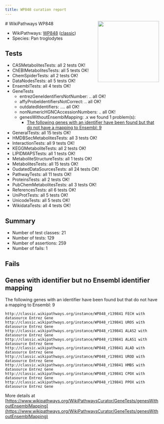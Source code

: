 ```yaml
---
title: WP848 curation report
---
```


<img style="float: right; width: 200px" src="https://upload.wikimedia.org/wikipedia/commons/thumb/8/83/Wplogo_with_text_500.png/640px-Wplogo_with_text_500.png" />
# WikiPathways WP848

* WikiPathways: [WP848](https://wikipathways.org/pathways/WP848) ([classic](https://classic.wikipathways.org/instance/WP848))
* Species: Pan troglodytes
## Tests
* CASMetabolitesTests: all 2 tests OK!
* ChEBIMetabolitesTests: all 5 tests OK!
* ChemSpiderTests: all 2 tests OK!
* DataNodesTests: all 5 tests OK!
* EnsemblTests: all 4 tests OK!
* GeneTests
    * entrezGeneIdentifiersNotNumber: .. all OK!
    * affyProbeIdentifiersNotCorrect: .. all OK!
    * outdatedIdentifiers: .... all OK!
    * nonNumericHGNCAccessionNumbers: .. all OK!
    * genesWithoutEnsemblMapping: .x we found 1 problem(s):
        * [The following genes with an identifier have been found but that do not have a mapping to Ensembl: 9](#40286d8b)
* GeneralTests: all 15 tests OK!
* HMDBSecMetabolitesTests: all 3 tests OK!
* InteractionTests: all 9 tests OK!
* KEGGMetaboliteTests: all 2 tests OK!
* LIPIDMAPSTests: all 1 tests OK!
* MetaboliteStructureTests: all 1 tests OK!
* MetabolitesTests: all 15 tests OK!
* OudatedDataSourcesTests: all 24 tests OK!
* PathwayTests: all 11 tests OK!
* ProteinsTests: all 2 tests OK!
* PubChemMetabolitesTests: all 3 tests OK!
* ReferencesTests: all 6 tests OK!
* UniProtTests: all 5 tests OK!
* UnicodeTests: all 5 tests OK!
* WikidataTests: all 4 tests OK!


## Summary

* Number of test classes: 21
* Number of tests: 129
* Number of assertions: 259
* Number of fails: 1

## Fails

<a name="40286d8b" />

## Genes with identifier but no Ensembl identifier mapping

The following genes with an identifier have been found but that do not have a mapping to Ensembl: 9
```
http://classic.wikipathways.org/instance/WP848_r139841 FECH with datasource Entrez Gene
http://classic.wikipathways.org/instance/WP848_r139841 UROS with datasource Entrez Gene
http://classic.wikipathways.org/instance/WP848_r139841 ALAS2 with datasource Entrez Gene
http://classic.wikipathways.org/instance/WP848_r139841 ALAS1 with datasource Entrez Gene
http://classic.wikipathways.org/instance/WP848_r139841 ALAD with datasource Entrez Gene
http://classic.wikipathways.org/instance/WP848_r139841 UROD with datasource Entrez Gene
http://classic.wikipathways.org/instance/WP848_r139841 HMBS with datasource Entrez Gene
http://classic.wikipathways.org/instance/WP848_r139841 CPOX with datasource Entrez Gene
http://classic.wikipathways.org/instance/WP848_r139841 PPOX with datasource Entrez Gene
```

More details at [https://www.wikipathways.org/WikiPathwaysCurator/GeneTests/genesWithoutEnsemblMapping](https://www.wikipathways.org/WikiPathwaysCurator/GeneTests/genesWithoutEnsemblMapping)

